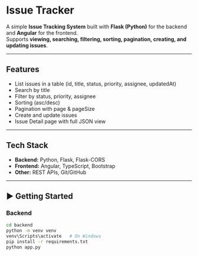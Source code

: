 
# Issue Tracker

A simple **Issue Tracking System** built with **Flask (Python)** for the backend and **Angular** for the frontend.  
Supports **viewing, searching, filtering, sorting, pagination, creating, and updating issues**.  

---

## Features
- List issues in a table (id, title, status, priority, assignee, updatedAt)  
- Search by title  
- Filter by status, priority, assignee  
- Sorting (asc/desc)  
- Pagination with page & pageSize  
- Create and update issues  
- Issue Detail page with full JSON view  

---

## Tech Stack
- **Backend:** Python, Flask, Flask-CORS  
- **Frontend:** Angular, TypeScript, Bootstrap  
- **Other:** REST APIs, Git/GitHub  

---

## ▶️ Getting Started

### Backend
```bash
cd backend
python -m venv venv
venv\Scripts\activate   # On Windows
pip install -r requirements.txt
python app.py
